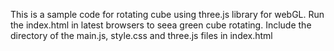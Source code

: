 This is a sample code for rotating cube using three.js library for webGL.
Run the index.html in latest browsers to seea green cube rotating.
Include the directory of the main.js, style.css and three.js files in index.html

